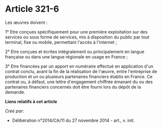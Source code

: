 # Article 321-6

Les œuvres doivent : 

1° Etre conçues spécifiquement pour une première exploitation sur des services ou sous forme de services, mis à disposition
du public par tout terminal, fixe ou mobile, permettant l'accès à l'internet ; 

2° Etre conçues et écrites intégralement ou principalement en langue française ou dans une langue régionale en usage en
France ; 

3° Etre financées par un apport en numéraire effectué en application d'un contrat conclu, avant la fin de la réalisation de
l'œuvre, entre l'entreprise de production et un ou plusieurs partenaires financiers établis en France. Ce contrat ou, à
défaut, une lettre d'engagement chiffrée émanant du ou des partenaires financiers concernés doit être fourni lors du dépôt de
la demande.

**Liens relatifs à cet article**

_Créé par_:

  - Délibération n°2014/CA/11 du 27 novembre 2014 - art., v. init.
